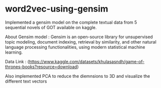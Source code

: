 # word2vec-using-gensim

Implemented a gensim model on the complete textual data from 5 sequential novels of GOT available on kaggle.

About Gensim model : Gensim is an open-source library for unsupervised topic modeling, document indexing, retrieval by similarity, and other natural language processing functionalities, using modern statistical machine learning.

Data Link : (https://www.kaggle.com/datasets/khulasasndh/game-of-thrones-books?resource=download)

Also implemented PCA to reduce the diemnsions to 3D and visualize the different text vectors
